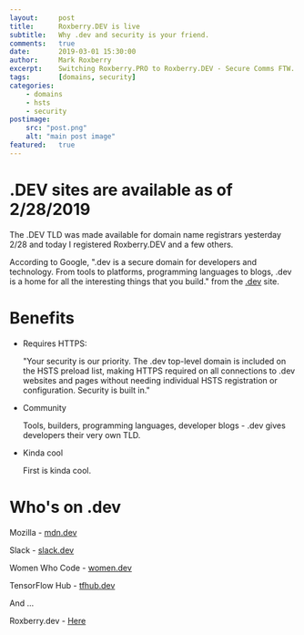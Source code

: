 ```yaml
---
layout:     post
title:      Roxberry.DEV is live
subtitle:   Why .dev and security is your friend.
comments:   true
date:       2019-03-01 15:30:00
author:     Mark Roxberry
excerpt:    Switching Roxberry.PRO to Roxberry.DEV - Secure Comms FTW.
tags:       [domains, security]
categories:
    - domains
    - hsts
    - security
postimage: 
    src: "post.png"
    alt: "main post image"
featured:   true
---
```


# .DEV sites are available as of 2/28/2019

The .DEV TLD was made available for domain name registrars yesterday 2/28 and today I registered Roxberry.DEV and a few others.

According to Google, ".dev is a secure domain for developers and technology. From tools to platforms, programming languages to blogs, .dev is a home for all the interesting things that you build." from the [.dev](https://get.dev/) site.

# Benefits

* Requires HTTPS:

    "Your security is our priority. The .dev top-level domain is included on the HSTS preload list, making HTTPS required on all connections to .dev websites and pages without needing individual HSTS registration or configuration. Security is built in."

* Community

    Tools, builders, programming languages, developer blogs - .dev gives developers their very own TLD.

* Kinda cool

    First is kinda cool.

# Who's on .dev

Mozilla - [mdn.dev](https://mdn.dev)

Slack - [slack.dev](https://slack.dev)

Women Who Code - [women.dev](https://women.dev)

TensorFlow Hub - [tfhub.dev](https://tfhub.dev)

And ...

Roxberry.dev - [Here](https://roxberry.dev)